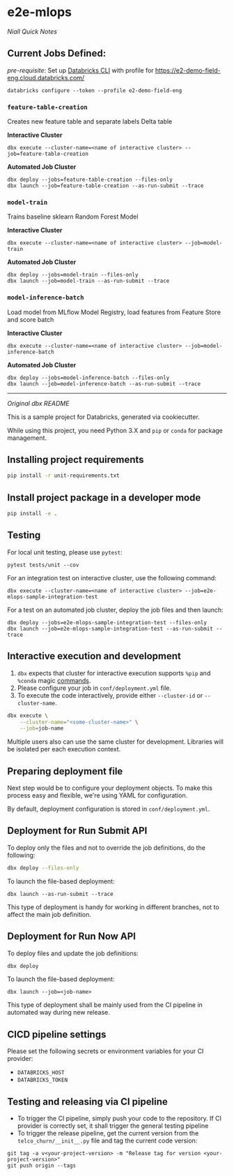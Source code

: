 # e2e-mlops

*Niall Quick Notes*

## Current Jobs Defined:

*pre-requisite*: Set up [Databricks CLI](https://docs.databricks.com/dev-tools/cli/index.html#connection-profiles) with profile for https://e2-demo-field-eng.cloud.databricks.com/

``` 
databricks configure --token --profile e2-demo-field-eng
```

### `feature-table-creation`

Creates new feature table and separate labels Delta table

**Interactive Cluster**
```
dbx execute --cluster-name=<name of interactive cluster> --job=feature-table-creation
```
**Automated Job Cluster**
```
dbx deploy --jobs=feature-table-creation --files-only
dbx launch --job=feature-table-creation --as-run-submit --trace
```

### `model-train`

Trains baseline sklearn Random Forest Model

**Interactive Cluster**
```
dbx execute --cluster-name=<name of interactive cluster> --job=model-train
```
**Automated Job Cluster**
```
dbx deploy --jobs=model-train --files-only
dbx launch --job=model-train --as-run-submit --trace
```

### `model-inference-batch`

Load model from MLflow Model Registry, load features from Feature Store and score batch

**Interactive Cluster**
```
dbx execute --cluster-name=<name of interactive cluster> --job=model-inference-batch
```
**Automated Job Cluster**
```
dbx deploy --jobs=model-inference-batch --files-only
dbx launch --job=model-inference-batch --as-run-submit --trace
```


---

*Original dbx README*

This is a sample project for Databricks, generated via cookiecutter.

While using this project, you need Python 3.X and `pip` or `conda` for package management.

## Installing project requirements

```bash
pip install -r unit-requirements.txt
```

## Install project package in a developer mode

```bash
pip install -e .
```

## Testing

For local unit testing, please use `pytest`:
```
pytest tests/unit --cov
```

For an integration test on interactive cluster, use the following command:
```
dbx execute --cluster-name=<name of interactive cluster> --job=e2e-mlops-sample-integration-test
```

For a test on an automated job cluster, deploy the job files and then launch:
```
dbx deploy --jobs=e2e-mlops-sample-integration-test --files-only
dbx launch --job=e2e-mlops-sample-integration-test --as-run-submit --trace
```

## Interactive execution and development

1. `dbx` expects that cluster for interactive execution supports `%pip` and `%conda` magic [commands](https://docs.databricks.com/libraries/notebooks-python-libraries.html).
2. Please configure your job in `conf/deployment.yml` file.
2. To execute the code interactively, provide either `--cluster-id` or `--cluster-name`.
```bash
dbx execute \
    --cluster-name="<some-cluster-name>" \
    --job=job-name
```

Multiple users also can use the same cluster for development. Libraries will be isolated per each execution context.

## Preparing deployment file

Next step would be to configure your deployment objects. To make this process easy and flexible, we're using YAML for configuration.

By default, deployment configuration is stored in `conf/deployment.yml`.

## Deployment for Run Submit API

To deploy only the files and not to override the job definitions, do the following:

```bash
dbx deploy --files-only
```

To launch the file-based deployment:
```
dbx launch --as-run-submit --trace
```

This type of deployment is handy for working in different branches, not to affect the main job definition.

## Deployment for Run Now API

To deploy files and update the job definitions:

```bash
dbx deploy
```

To launch the file-based deployment:
```
dbx launch --job=<job-name>
```

This type of deployment shall be mainly used from the CI pipeline in automated way during new release.


## CICD pipeline settings

Please set the following secrets or environment variables for your CI provider:
- `DATABRICKS_HOST`
- `DATABRICKS_TOKEN`

## Testing and releasing via CI pipeline

- To trigger the CI pipeline, simply push your code to the repository. If CI provider is correctly set, it shall trigger the general testing pipeline
- To trigger the release pipeline, get the current version from the `telco_churn/__init__.py` file and tag the current code version:
```
git tag -a v<your-project-version> -m "Release tag for version <your-project-version>"
git push origin --tags
```
